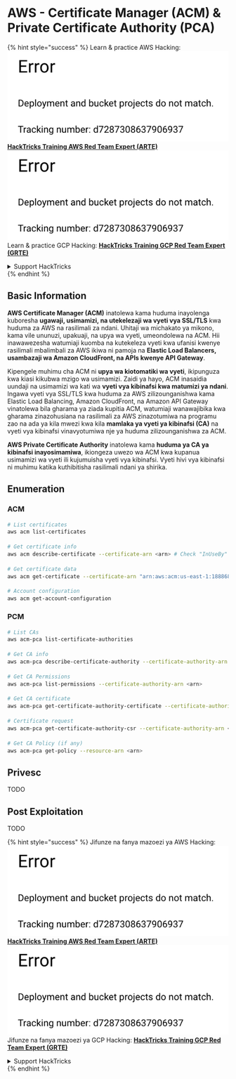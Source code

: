 # AWS - Certificate Manager (ACM) & Private Certificate Authority (PCA)

{% hint style="success" %}
Learn & practice AWS Hacking:<img src="../../../.gitbook/assets/image (1) (1).png" alt="" data-size="line">[**HackTricks Training AWS Red Team Expert (ARTE)**](https://training.hacktricks.xyz/courses/arte)<img src="../../../.gitbook/assets/image (1) (1).png" alt="" data-size="line">\
Learn & practice GCP Hacking: <img src="../../../.gitbook/assets/image (2).png" alt="" data-size="line">[**HackTricks Training GCP Red Team Expert (GRTE)**<img src="../../../.gitbook/assets/image (2).png" alt="" data-size="line">](https://training.hacktricks.xyz/courses/grte)

<details>

<summary>Support HackTricks</summary>

* Check the [**subscription plans**](https://github.com/sponsors/carlospolop)!
* **Join the** 💬 [**Discord group**](https://discord.gg/hRep4RUj7f) or the [**telegram group**](https://t.me/peass) or **follow** us on **Twitter** 🐦 [**@hacktricks\_live**](https://twitter.com/hacktricks\_live)**.**
* **Share hacking tricks by submitting PRs to the** [**HackTricks**](https://github.com/carlospolop/hacktricks) and [**HackTricks Cloud**](https://github.com/carlospolop/hacktricks-cloud) github repos.

</details>
{% endhint %}

## Basic Information

**AWS Certificate Manager (ACM)** inatolewa kama huduma inayolenga kuboresha **ugawaji, usimamizi, na utekelezaji wa vyeti vya SSL/TLS** kwa huduma za AWS na rasilimali za ndani. Uhitaji wa michakato ya mikono, kama vile ununuzi, upakuaji, na upya wa vyeti, umeondolewa na ACM. Hii inawawezesha watumiaji kuomba na kutekeleza vyeti kwa ufanisi kwenye rasilimali mbalimbali za AWS ikiwa ni pamoja na **Elastic Load Balancers, usambazaji wa Amazon CloudFront, na APIs kwenye API Gateway**.

Kipengele muhimu cha ACM ni **upya wa kiotomatiki wa vyeti**, ikipunguza kwa kiasi kikubwa mzigo wa usimamizi. Zaidi ya hayo, ACM inasaidia uundaji na usimamizi wa kati wa **vyeti vya kibinafsi kwa matumizi ya ndani**. Ingawa vyeti vya SSL/TLS kwa huduma za AWS zilizounganishwa kama Elastic Load Balancing, Amazon CloudFront, na Amazon API Gateway vinatolewa bila gharama ya ziada kupitia ACM, watumiaji wanawajibika kwa gharama zinazohusiana na rasilimali za AWS zinazotumiwa na programu zao na ada ya kila mwezi kwa kila **mamlaka ya vyeti ya kibinafsi (CA)** na vyeti vya kibinafsi vinavyotumiwa nje ya huduma zilizounganishwa za ACM.

**AWS Private Certificate Authority** inatolewa kama **huduma ya CA ya kibinafsi inayosimamiwa**, ikiongeza uwezo wa ACM kwa kupanua usimamizi wa vyeti ili kujumuisha vyeti vya kibinafsi. Vyeti hivi vya kibinafsi ni muhimu katika kuthibitisha rasilimali ndani ya shirika.

## Enumeration

### ACM
```bash
# List certificates
aws acm list-certificates

# Get certificate info
aws acm describe-certificate --certificate-arn <arn> # Check "InUseBy" to check which resources are using it

# Get certificate data
aws acm get-certificate --certificate-arn "arn:aws:acm:us-east-1:188868097724:certificate/865abced-82c9-43bf-b7d2-1f4948bf353d"

# Account configuration
aws acm get-account-configuration
```
### PCM
```bash
# List CAs
aws acm-pca list-certificate-authorities

# Get CA info
aws acm-pca describe-certificate-authority --certificate-authority-arn <arn>

# Get CA Permissions
aws acm-pca list-permissions --certificate-authority-arn <arn>

# Get CA certificate
aws acm-pca get-certificate-authority-certificate --certificate-authority-arn <arn>

# Certificate request
aws acm-pca get-certificate-authority-csr --certificate-authority-arn <arn>

# Get CA Policy (if any)
aws acm-pca get-policy --resource-arn <arn>
```
## Privesc

TODO

## Post Exploitation

TODO

{% hint style="success" %}
Jifunze na fanya mazoezi ya AWS Hacking:<img src="../../../.gitbook/assets/image (1) (1).png" alt="" data-size="line">[**HackTricks Training AWS Red Team Expert (ARTE)**](https://training.hacktricks.xyz/courses/arte)<img src="../../../.gitbook/assets/image (1) (1).png" alt="" data-size="line">\
Jifunze na fanya mazoezi ya GCP Hacking: <img src="../../../.gitbook/assets/image (2).png" alt="" data-size="line">[**HackTricks Training GCP Red Team Expert (GRTE)**<img src="../../../.gitbook/assets/image (2).png" alt="" data-size="line">](https://training.hacktricks.xyz/courses/grte)

<details>

<summary>Support HackTricks</summary>

* Angalia [**mpango wa usajili**](https://github.com/sponsors/carlospolop)!
* **Jiunge na** 💬 [**kikundi cha Discord**](https://discord.gg/hRep4RUj7f) au [**kikundi cha telegram**](https://t.me/peass) au **tufuatilie** kwenye **Twitter** 🐦 [**@hacktricks\_live**](https://twitter.com/hacktricks\_live)**.**
* **Shiriki mbinu za hacking kwa kuwasilisha PRs kwa** [**HackTricks**](https://github.com/carlospolop/hacktricks) na [**HackTricks Cloud**](https://github.com/carlospolop/hacktricks-cloud) repos za github.

</details>
{% endhint %}
